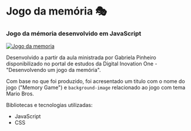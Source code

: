 # Jogo da memória 🎭

### Jogo da mémoria desenvolvido em JavaScript

[![Jogo da memoria](https://i.imgur.com/gmVB3NF.png "Jogo da memoria")](https:// "Jogo da memoria")

Desenvolvido a partir da aula ministrada por Gabriela Pinheiro disponibilizado no portal de estudos da Digital Inovation One - "Desenvolvendo um jogo da memória".

Com base no que foi produzido, foi acresentado um titulo com o nome do jogo ("Memory Game") e `background-image` relacionado ao jogo com tema Mario Bros.

Bibliotecas e tecnologias utilizadas:
- JavaScript
- CSS
